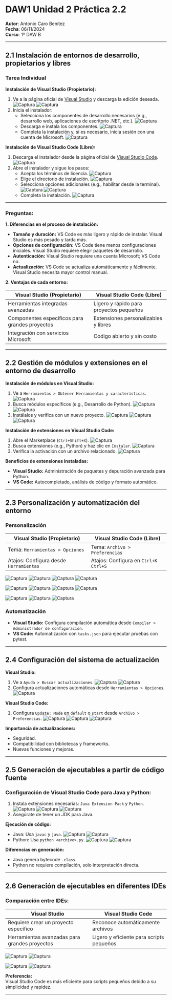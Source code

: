 # DAW1 Unidad 2 Práctica 2.2

**Autor**: Antonio Caro Benítez  
**Fecha**: 06/11/2024  
**Curso**: 1º DAW B  

---

## 2.1 Instalación de entornos de desarrollo, propietarios y libres

### Tarea Individual

**Instalación de Visual Studio (Propietario):**
1. Ve a la página oficial de [Visual Studio](https://visualstudio.microsoft.com/) y descarga la edición deseada.
![Captura](Capturas/1.png)
![Captura](Capturas/2.png)
3. Inicia el instalador:
   - Selecciona los componentes de desarrollo necesarios (e.g., desarrollo web, aplicaciones de escritorio .NET, etc.).
![Captura](Capturas/3.png)
   - Descarga e instala los componentes.
![Captura](Capturas/4.png)
   - Completa la instalación y, si es necesario, inicia sesión con una cuenta de Microsoft.
![Captura](Capturas/5.png)

**Instalación de Visual Studio Code (Libre):**
1. Descarga el instalador desde la página oficial de [Visual Studio Code](https://code.visualstudio.com/).
![Captura](Capturas/6.png)
3. Abre el instalador y sigue los pasos:
   - Acepta los términos de licencia.
![Captura](Capturas/7.png)
   - Elige el directorio de instalación.
![Captura](Capturas/8.png)
   - Selecciona opciones adicionales (e.g., habilitar desde la terminal).
![Captura](Capturas/9.png)
![Captura](Capturas/10.png)
   - Completa la instalación.
![Captura](Capturas/11.png)

---

### Preguntas:

**1. Diferencias en el proceso de instalación:**
- **Tamaño y duración:** VS Code es más ligero y rápido de instalar. Visual Studio es más pesado y tarda más.
- **Opciones de configuración:** VS Code tiene menos configuraciones iniciales. Visual Studio requiere elegir paquetes de desarrollo.
- **Autenticación:** Visual Studio requiere una cuenta Microsoft; VS Code no.
- **Actualización:** VS Code se actualiza automáticamente y fácilmente. Visual Studio necesita mayor control manual.

**2. Ventajas de cada entorno:**

| Visual Studio (Propietario)          | Visual Studio Code (Libre)       |
|--------------------------------------|----------------------------------|
| Herramientas integradas avanzadas    | Ligero y rápido para proyectos pequeños |
| Componentes específicos para grandes proyectos | Extensiones personalizables y libres |
| Integración con servicios Microsoft  | Código abierto y sin costo      |

---

## 2.2 Gestión de módulos y extensiones en el entorno de desarrollo

**Instalación de módulos en Visual Studio:**
1. Ve a `Herramientas > Obtener Herramientas y características`.
![Captura](Capturas/12.png)
3. Busca módulos específicos (e.g., Desarrollo de Python).
![Captura](Capturas/13.png)
![Captura](Capturas/14.png)
5. Instálalos y verifica con un nuevo proyecto.
![Captura](Capturas/15.png)
![Captura](Capturas/16.png)
![Captura](Capturas/17.png)

**Instalación de extensiones en Visual Studio Code:**
1. Abre el Marketplace (`Ctrl+Shift+X`).
![Captura](Capturas/18.png)
3. Busca extensiones (e.g., Python) y haz clic en `Instalar`.
![Captura](Capturas/19.png)
5. Verifica la activación con un archivo relacionado.
![Captura](Capturas/20.png)

**Beneficios de extensiones instaladas:**
- **Visual Studio:** Administración de paquetes y depuración avanzada para Python.
- **VS Code:** Autocompletado, análisis de código y formato automático.

---

## 2.3 Personalización y automatización del entorno

### Personalización

| **Visual Studio (Propietario)**       | **Visual Studio Code (Libre)**   |
|--------------------------------------|----------------------------------|
| Tema: `Herramientas > Opciones`       | Tema: `Archivo > Preferencias`   |
| Atajos: Configura desde `Herramientas`| Atajos: Configura en `Ctrl+K Ctrl+S` |

![Captura](Capturas/21.png)
![Captura](Capturas/22.png)
![Captura](Capturas/23.png)
![Captura](Capturas/24.png)

![Captura](Capturas/25.png)
![Captura](Capturas/26.png)
![Captura](Capturas/27.png)
![Captura](Capturas/28.png)

![Captura](Capturas/29.png)
![Captura](Capturas/30.png)
![Captura](Capturas/31.png)

### Automatización

- **Visual Studio:** Configura compilación automática desde `Compilar > Administrador de configuración`.
- **VS Code:** Automatización con `tasks.json` para ejecutar pruebas con pytest.

---

## 2.4 Configuración del sistema de actualización

**Visual Studio:**
1. Ve a `Ayuda > Buscar actualizaciones`.
![Captura](Capturas/32.png)
![Captura](Capturas/33.png)
3. Configura actualizaciones automáticas desde `Herramientas > Opciones`.
![Captura](Capturas/34.png)

**Visual Studio Code:**
1. Configura `Update: Mode` en `default` o `start` desde `Archivo > Preferencias`.
![Captura](Capturas/35.png)
![Captura](Capturas/36.png)
![Captura](Capturas/37.png)

**Importancia de actualizaciones:**
- Seguridad.
- Compatibilidad con bibliotecas y frameworks.
- Nuevas funciones y mejoras.

---

## 2.5 Generación de ejecutables a partir de código fuente

### Configuración de Visual Studio Code para Java y Python:
1. Instala extensiones necesarias: `Java Extension Pack` y `Python`.
![Captura](Capturas/38.png)
![Captura](Capturas/39.png)
![Captura](Capturas/40.png)
3. Asegúrate de tener un JDK para Java.

**Ejecución de código:**
- Java: Usa `javac` y `java`.
![Captura](Capturas/41.png)
![Captura](Capturas/42.png)
- Python: Usa `python <archivo>.py`.
![Captura](Capturas/43.png)
![Captura](Capturas/44.png)

**Diferencias en generación:**
- Java genera bytecode `.class`.
- Python no requiere compilación, solo interpretación directa.

---

## 2.6 Generación de ejecutables en diferentes IDEs

### Comparación entre IDEs:
| **Visual Studio**                    | **Visual Studio Code**           |
|--------------------------------------|----------------------------------|
| Requiere crear un proyecto específico | Reconoce automáticamente archivos |
| Herramientas avanzadas para grandes proyectos | Ligero y eficiente para scripts pequeños |

![Captura](Capturas/45.png)
![Captura](Capturas/46.png)

![Captura](Capturas/47.png)
![Captura](Capturas/48.png)

**Preferencia:**  
Visual Studio Code es más eficiente para scripts pequeños debido a su simplicidad y rapidez.

---
